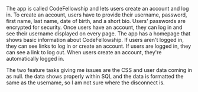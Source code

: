 The app is called CodeFellowship and lets users create an account and log in.
To create an account, users have to provide their username, password, first name, last name, date of birth, and a short bio.
Users' passwords are encrypted for security.
Once users have an account, they can log in and see their username displayed on every page.
The app has a homepage that shows basic information about CodeFellowship.
If users aren't logged in, they can see links to log in or create an account.
If users are logged in, they can see a link to log out.
When users create an account, they're automatically logged in.

The two feature tasks giving me issues are the CSS and user data coming in as null. 
the data shows properly within SQL and the data is formatted the same as the username, so I am not sure where the disconnect is.